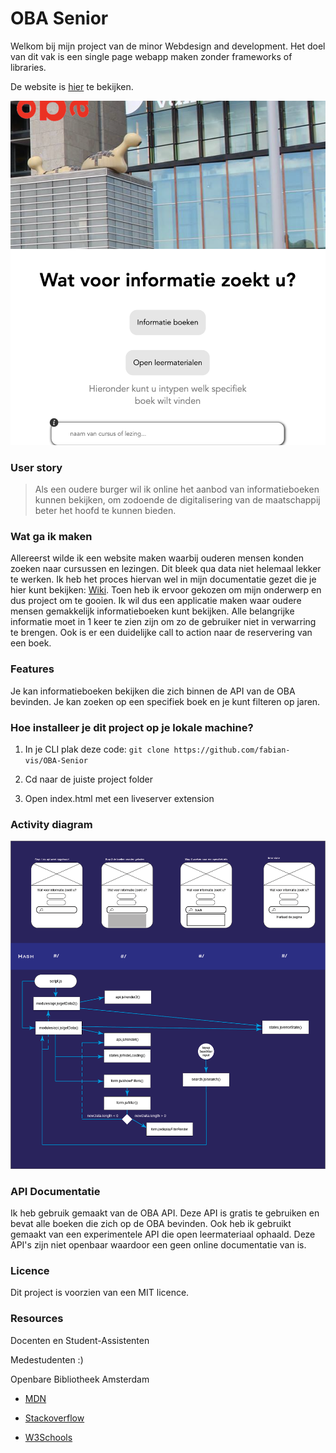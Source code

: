 # OBA Senior

Welkom bij mijn project van de minor Webdesign and development. Het doel van dit vak is een single page webapp maken zonder frameworks of libraries.

De website is [hier](https://fabian-vis.github.io/OBA-Senior/ "OBA-Senior") te bekijken.

![Website](img/website.png)

### User story

> Als een oudere burger wil ik online het aanbod van informatieboeken kunnen bekijken, om zodoende de digitalisering van de maatschappij beter het hoofd te kunnen bieden.

### Wat ga ik maken

Allereerst wilde ik een website maken waarbij ouderen mensen konden zoeken naar cursussen en lezingen. Dit bleek qua data niet helemaal lekker te werken. Ik heb het proces hiervan wel in mijn documentatie gezet die je hier kunt bekijken: [Wiki](https://github.com/fabian-vis/OBA-Senior/wiki "Wiki"). Toen heb ik ervoor gekozen om mijn onderwerp en dus project om te gooien. Ik wil dus een applicatie maken waar oudere mensen gemakkelijk informatieboeken kunt bekijken. Alle belangrijke informatie moet in 1 keer te zien zijn om zo de gebruiker niet in verwarring te brengen. Ook is er een duidelijke call to action naar de reservering van een boek.

### Features

Je kan informatieboeken bekijken die zich binnen de API van de OBA bevinden. Je kan zoeken op een specifiek boek en je kunt filteren op jaren.

### Hoe installeer je dit project op je lokale machine?

1. In je CLI plak deze code: `git clone https://github.com/fabian-vis/OBA-Senior`

2. Cd naar de juiste project folder

3. Open index.html met een liveserver extension

### Activity diagram

![Activity diagram](img/activitydiagramproject.png)

### API Documentatie

Ik heb gebruik gemaakt van de OBA API. Deze API is gratis te gebruiken en bevat alle boeken die zich op de OBA bevinden. Ook heb ik gebruikt gemaakt van een experimentele API die open leermateriaal ophaald. Deze API's zijn niet openbaar waardoor een geen online documentatie van is.

### Licence

Dit project is voorzien van een MIT licence.

### Resources

Docenten en Student-Assistenten

Medestudenten :)

Openbare Bibliotheek Amsterdam

- [MDN](https://developer.mozilla.org/en-US/ "MDN")

- [Stackoverflow](https://stackoverflow.com "Stackoverflow")

- [W3Schools](https://www.w3schools.com "W3Schools")
